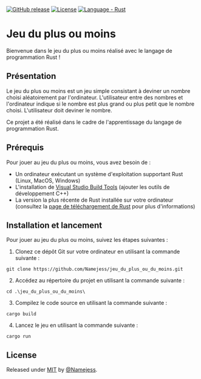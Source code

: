 
[![GitHub release](https://img.shields.io/github/release/Namejess/jeu_du_plus_ou_du_moins?include_prereleases=&sort=semver&color=blue)](https://github.com/Namejess/jeu_du_plus_ou_du_moins/releases/)
[![License](https://img.shields.io/badge/License-MIT-blue)](#license)
[![Language - Rust](https://img.shields.io/badge/Language-Rust-2ea44f)](https://www.rust-lang.org)


<div align="center">





</div>


# Jeu du plus ou moins

Bienvenue dans le jeu du plus ou moins réalisé avec le langage de programmation Rust !

## Présentation

Le jeu du plus ou moins est un jeu simple consistant à deviner un nombre choisi aléatoirement par l'ordinateur. L'utilisateur entre des nombres et l'ordinateur indique si le nombre est plus grand ou plus petit que le nombre choisi. L'utilisateur doit deviner le nombre.

Ce projet a été réalisé dans le cadre de l'apprentissage du langage de programmation Rust.

## Prérequis

Pour jouer au jeu du plus ou moins, vous avez besoin de :

- Un ordinateur exécutant un système d'exploitation supportant Rust (Linux, MacOS, Windows)
- L'installation de [Visual Studio Build Tools](https://visualstudio.microsoft.com/fr/visual-cpp-build-tools/ ) (ajouter les outils de développement C++)
- La version la plus récente de Rust installée sur votre ordinateur (consultez la [page de téléchargement de Rust](https://www.rust-lang.org/tools/install) pour plus d'informations)

## Installation et lancement

Pour jouer au jeu du plus ou moins, suivez les étapes suivantes :

1. Clonez ce dépôt Git sur votre ordinateur en utilisant la commande suivante :

```
git clone https://github.com/Namejess/jeu_du_plus_ou_du_moins.git
```
2. Accédez au répertoire du projet en utilisant la commande suivante :

```
cd .\jeu_du_plus_ou_du_moins\
```
3. Compilez le code source en utilisant la commande suivante :

```
cargo build
```

4. Lancez le jeu en utilisant la commande suivante :

```
cargo run
```


## License

Released under [MIT](/LICENSE) by [@Namejess](https://github.com/Namejess).
